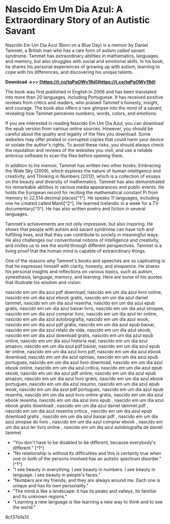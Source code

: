 # Nascido Em Um Dia Azul: A Extraordinary Story of an Autistic Savant
 
Nascido Em Um Dia Azul (Born on a Blue Day) is a memoir by Daniel Tammet, a British man who has a rare form of autism called savant syndrome. Tammet has extraordinary abilities in mathematics, languages, and memory, but also struggles with social and emotional skills. In his book, he shares his personal experiences of growing up with autism, learning to cope with his differences, and discovering his unique talents.
 
**Download ->>> [https://t.co/tqPqOWv19d](https://t.co/tqPqOWv19d)**


 
The book was first published in English in 2006 and has been translated into more than 20 languages, including Portuguese. It has received positive reviews from critics and readers, who praised Tammet's honesty, insight, and courage. The book also offers a rare glimpse into the mind of a savant, revealing how Tammet perceives numbers, words, colors, and emotions.
 
If you are interested in reading Nascido Em Um Dia Azul, you can download the epub version from various online sources. However, you should be careful about the quality and legality of the files you download. Some websites may offer pirated or corrupted copies that could harm your device or violate the author's rights. To avoid these risks, you should always check the reputation and reviews of the websites you visit, and use a reliable antivirus software to scan the files before opening them.

In addition to his memoir, Tammet has written two other books: Embracing the Wide Sky (2009), which explores the nature of human intelligence and creativity, and Thinking in Numbers (2012), which is a collection of essays on the beauty and diversity of mathematics. Tammet has also demonstrated his remarkable abilities in various media appearances and public events. He holds the European record for reciting the mathematical constant Pi from memory to 22,514 decimal places[^1^]. He speaks 11 languages, including one he created called Manti[^2^]. He learned Icelandic in a week for a TV documentary[^3^]. He has also written poetry and fiction in several languages.
 
Tammet's achievements are not only impressive, but also inspiring. He shows that people with autism and savant syndrome can have rich and fulfilling lives, and that they can contribute to society in meaningful ways. He also challenges our conventional notions of intelligence and creativity, and invites us to see the world through different perspectives. Tammet is a living proof that the human mind is capable of extraordinary things.

One of the reasons why Tammet's books and speeches are so captivating is that he expresses himself with clarity, honesty, and eloquence. He shares his personal insights and reflections on various topics, such as autism, synesthesia, language, memory, and learning. Here are some of his quotes that illustrate his wisdom and vision:
 
nascido em um dia azul pdf download,  nascido em um dia azul livro online,  nascido em um dia azul ebook gratis,  nascido em um dia azul daniel tammet,  nascido em um dia azul resenha,  nascido em um dia azul epub gratis,  nascido em um dia azul baixar livro,  nascido em um dia azul sinopse,  nascido em um dia azul comprar livro,  nascido em um dia azul ler online,  nascido em um dia azul autobiografia,  nascido em um dia azul wook,  nascido em um dia azul pdf gratis,  nascido em um dia azul epub baixar,  nascido em um dia azul relato de vida,  nascido em um dia azul skoob,  nascido em um dia azul download gratis,  nascido em um dia azul epub online,  nascido em um dia azul historia real,  nascido em um dia azul amazon,  nascido em um dia azul pdf baixar,  nascido em um dia azul epub ler online,  nascido em um dia azul livro pdf,  nascido em um dia azul ebook download,  nascido em um dia azul opiniao,  nascido em um dia azul epub portugues,  nascido em um dia azul livro download,  nascido em um dia azul ebook online,  nascido em um dia azul critica,  nascido em um dia azul epub skoob,  nascido em um dia azul pdf online,  nascido em um dia azul epub amazon,  nascido em um dia azul livro gratis,  nascido em um dia azul ebook portugues,  nascido em um dia azul resumo,  nascido em um dia azul epub wook,  nascido em um dia azul pdf portugues,  nascido em um dia azul epub resenha,  nascido em um dia azul livro online gratis,  nascido em um dia azul ebook resenha,  nascido em um dia azul livro epub ,  nascido em um dia azul ebook gratis download ,  nascido em um dia azul daniel tammet pdf ,  nascido em um dia azul resenha critica ,  nascido em um dia azul epub download gratis ,  nascido em um dia azul baixar pdf ,  nascido em um dia azul sinopse do livro ,  nascido em um dia azul comprar ebook ,  nascido em um dia azul ler livro online ,  nascido em um dia azul autobiografia de daniel tammet
 
- "You don't have to be disabled to be different, because everybody's different." [^1^]
- "No relationship is without its difficulties and this is certainly true when one or both of the persons involved has an autistic spectrum disorder." [^1^]
- "I see beauty in everything. I see beauty in numbers. I see beauty in language. I see beauty in people's faces."
- "Numbers are my friends, and they are always around me. Each one is unique and has its own personality."
- "The mind is like a landscape: it has its peaks and valleys, its familiar and its unknown regions."
- "Learning a new language is like learning a new way to think and to see the world."

 8cf37b1e13
 
